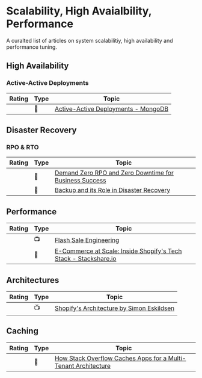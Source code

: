 # Scalability, High Avaialbility, Performance

A curalted list of articles on system scalabilitiy, high availability and performance tuning.

## High Availability

### Active-Active Deployments

|Rating|Type|Topic
------------: | ------------- | -------------
||:newspaper:|[Active-Active Deployments - MongoDB](https://www.mongodb.com/blog/post/active-active-application-architectures-with-mongodb)

## Disaster Recovery

### RPO & RTO

|Rating|Type|Topic
------------: | ------------- | -------------
||:newspaper:|[Demand Zero RPO and Zero Downtime for Business Success](https://www.cockroachlabs.com/blog/demand-zero-rpo/)
||:newspaper:|[Backup and its Role in Disaster Recovery](https://www.mongodb.com/backup-and-its-role-disaster-recovery)

## Performance

|Rating|Type|Topic
------------: | ------------- | -------------
||:tv:|[Flash Sale Engineering](https://www.usenix.org/conference/srecon16europe/program/presentation/stolarsky)
||:newspaper:|[E-Commerce at Scale: Inside Shopify's Tech Stack - Stackshare.io](https://engineering.shopify.com/blogs/engineering/e-commerce-at-scale-inside-shopifys-tech-stack)

## Architectures

|Rating|Type|Topic
------------: | ------------- | -------------
||:tv:|[Shopify's Architecture by Simon Eskildsen](https://vieira.pt/posts/goto17-shopify/)

## Caching

|Rating|Type|Topic
------------: | ------------- | -------------
||:newspaper:|[How Stack Overflow Caches Apps for a Multi-Tenant Architecture](https://stackoverflow.blog/2019/08/06/how-stack-overflow-caches-apps-for-a-multi-tenant-architecture/)
